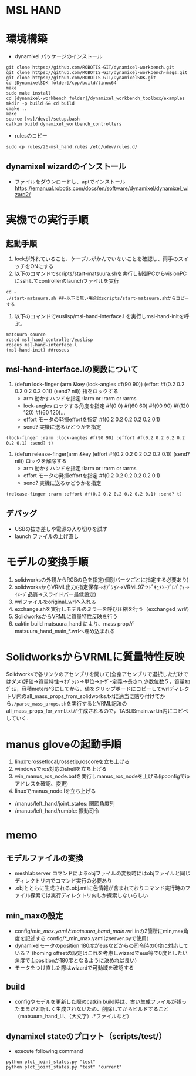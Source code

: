 # MSL HAND

# 環境構築
- dynamixel パッケージのインストール
```
git clone https://github.com/ROBOTIS-GIT/dynamixel-workbench.git
git clone https://github.com/ROBOTIS-GIT/dynamixel-workbench-msgs.git
git clone https://github.com/ROBOTIS-GIT/DynamixelSDK.git
cd [DynamixelSDK folder]/cpp/build/linux64
make
sudo make install
cd [dynamixel-workbench folder]/dynamixel_workbench_toolbox/examples
mkdir -p build && cd build
cmake ..
make
source [ws]/devel/setup.bash
catkin build dynamixel_workbench_controllers
```
- rulesのコピー
```
sudo cp rules/26-msl_hand.rules /etc/udev/rules.d/
```

## dynamixel wizardのインストール
- ファイルをダウンロードし、aptでインストール
https://emanual.robotis.com/docs/en/software/dynamixel/dynamixel_wizard2/

# 実機での実行手順

## 起動手順
1. lockが外れていること、ケーブルがかんでいないことを確認し、両手のスイッチをONにする
1. 以下のコマンドでscripts/start-matsuura.shを実行し制御PCからvisionPCにsshしてcontrollerのlaunchファイルを実行
```
cd ~
./start-matsuura.sh ##~以下に無い場合はscripts/start-matsuura.shからコピーする
```
1. 以下のコマンドでeuslisp/msl-hand-interface.l を実行しmsl-hand-initを呼ぶ。
```
matsuura-source
roscd msl_hand_controller/euslisp
roseus msl-hand-interface.l
(msl-hand-init) ##roseus
```
## msl-hand-interface.lの関数について
1. (defun lock-finger (arm &key (lock-angles #f(90 90)) (effort #f(0.2 0.2 0.2 0.2 0.2 0.1)) (send? nil))
   指をロックする
   - arm 動かすハンドを指定 :larm or :rarm or :arms
   - lock-angles ロックする角度を指定 #f(0 0) #f(60 60) #f(90 90) #f(120 120) #f(60 120)...
   - effort モータの発揮effortを指定 #f(0.2 0.2 0.2 0.2 0.2 0.1)
   - send? 実機に送るかどうかを指定
```
(lock-finger :rarm :lock-angles #f(90 90) :effort #f(0.2 0.2 0.2 0.2 0.2 0.1) :send? t)
```
1. (defun release-finger(arm &key (effort #f(0.2 0.2 0.2 0.2 0.2 0.1)) (send? nil))
   ロックを解除する
   - arm 動かすハンドを指定 :larm or :rarm or :arms
   - effort モータの発揮effortを指定 #f(0.2 0.2 0.2 0.2 0.2 0.1)
   - send? 実機に送るかどうかを指定
```
(release-finger :rarm :effort #f(0.2 0.2 0.2 0.2 0.2 0.1) :send? t)
```

## デバッグ
- USBの抜き差しや電源の入り切りを試す
- launch ファイルの上げ直し

# モデルの変換手順
1. solidworksの外観からRGBの色を指定(個別パーツごとに指定する必要あり)
1. solidworksからVRML出力(指定保存→ｵﾌﾟｼｮﾝ→VRML97→ﾄﾞｷｭﾒﾝﾄﾌﾟﾛﾊﾟﾃｨ→ｲﾒｰｼﾞ品質→スライドバー最低設定)
1. wrlファイルをoriginal_wrlへ入れる
1. exchange.shを実行しモデルのミラーを呼び圧縮を行う（exchanged_wrl/）
1. SolidworksからVRMLに質量特性反映を行う
1. caktin build matsuura_hand により、mass propがmatsuura_hand_main_*.wrlへ埋め込まれる

# SolidworksからVRMLに質量特性反映
Solidworksで各リンクのアセンブリを開いて(全身アセンブリで選択しただけではダメ)評価→質量特性→ｵﾌﾟｼｮﾝ→単位→ﾕｰｻﾞｰ定義→長さm,少数位数５，質量ｷﾛｸﾞﾗﾑ，容積meters^3にしてから，値をクリップボードにコピーしてwrlディレクトリ内のall_mass_props_from_solidworks.txtに適当に貼り付けてから`./parse_mass_props.sh`を実行するとVRML記法のall_mass_props_for_vrml.txtが生成されるので，TABLISmain.wrl.in内にコピペしていく．

# manus gloveの起動手順
1. linuxでrossetlocal,rossetip,roscoreを立ち上げる
1. windowsでros対応のshellを立ち上げる
1. win_manus_ros_node.batを実行しmanus_ros_nodeを上げる(ipconfigでipアドレスを確認、変更)
1. linuxでmanus_node.lを立ち上げる
- /manus/left_hand/joint_states: 関節角度列
- /manus/left_hand/rumble: 振動司令

# memo
## モデルファイルの変換
- meshlabserver コマンドによるobjファイルの変換時にはobjファイルと同じディレクトリ内でコマンド実行の必要あり
- .objとともに生成される.obj.mtlに色情報が含まれておりコマンド実行時のファイル探索では実行ディレクトリ内しか探索しないらしい
## min_maxの設定
- config/*_min_max.yamlとmatsuura_hand_main_*.wrl.inの2箇所にmin,max角度を記述する
  config/*_min_max.yamlはserver.pyで使用）
- dynamixelモータのposition 180度がeusなどからの司令時の0度に対応している？
  (homing offsetの設定はこれを考慮しwizardでeus等で0度としたい角度で１positionが180度となるように決めれば良い)
- モータをつけ直した際はwizardで可動域を確認する
## build
- configやモデルを更新した際のcatkin build時は、古い生成ファイルが残ったままだと新しく生成されないため、削除してからビルドすること
 （matsuura_hand_l.l、（大文字）.*ファイルなど）
## dynamixel stateのプロット（scripts/test/）
- execute following command
```
python plot_joint_states.py "test"
python plot_joint_states.py "test" "current"
```
